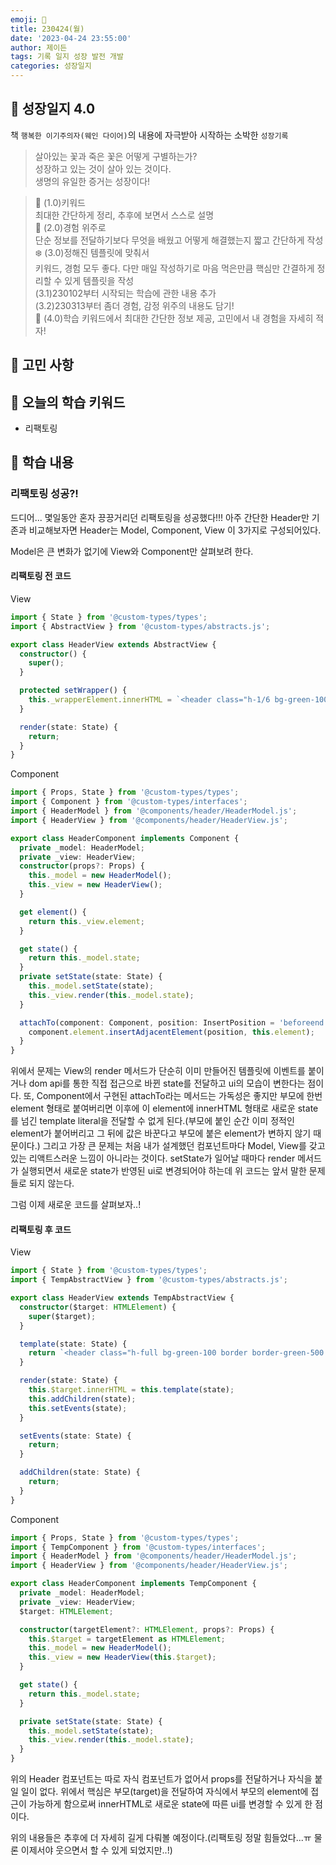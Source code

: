 ```yaml
---
emoji: 🌱
title: 230424(월)
date: '2023-04-24 23:55:00'
author: 제이든
tags: 기록 일지 성장 발전 개발
categories: 성장일지
---
```


## 🎄 성장일지 4.0

책 `행복한 이기주의자(웨인 다이어)`의 내용에 자극받아 시작하는 소박한 `성장기록`

> 살아있는 꽃과 죽은 꽃은 어떻게 구별하는가?<br/>
> 성장하고 있는 것이 살아 있는 것이다.<br/>
> 생명의 유일한 증거는 성장이다!

> 🌳 (1.0)키워드<br/>
> 최대한 간단하게 정리, 추후에 보면서 스스로 설명<br/>
> 🍉 (2.0)경험 위주로<br/>
> 단순 정보를 전달하기보다 무엇을 배웠고 어떻게 해결했는지 짧고 간단하게 작성<br/>
> ❄️ (3.0)정해진 템플릿에 맞춰서<br/>
> 키워드, 경험 모두 좋다. 다만 매일 작성하기로 마음 먹은만큼 핵심만 간결하게 정리할 수 있게 템플릿을 작성<br/>
> (3.1)230102부터 시작되는 학습에 관한 내용 추가<br/>
> (3.2)230313부터 좀더 경험, 감정 위주의 내용도 담기!<br/>
> 🌾 (4.0)학습 키워드에서 최대한 간단한 정보 제공, 고민에서 내 경험을 자세히 적자!<br/>

## 🧐 고민 사항

## 🔑 오늘의 학습 키워드

- 리팩토링

## 🥳 학습 내용

### 리팩토링 성공?!

드디어... 몇일동안 혼자 끙끙거리던 리팩토링을 성공했다!!! 아주 간단한 Header만 기존과 비교해보자면 Header는 Model, Component, View 이 3가지로 구성되어있다.

Model은 큰 변화가 없기에 View와 Component만 살펴보려 한다.

#### 리팩토링 전 코드

View

```ts
import { State } from '@custom-types/types';
import { AbstractView } from '@custom-types/abstracts.js';

export class HeaderView extends AbstractView {
  constructor() {
    super();
  }

  protected setWrapper() {
    this._wrapperElement.innerHTML = `<header class="h-1/6 bg-green-100 border border-green-500 text-3xl text-gray-500 grid place-content-center">Header</header>`;
  }

  render(state: State) {
    return;
  }
}
```

Component

```ts
import { Props, State } from '@custom-types/types';
import { Component } from '@custom-types/interfaces';
import { HeaderModel } from '@components/header/HeaderModel.js';
import { HeaderView } from '@components/header/HeaderView.js';

export class HeaderComponent implements Component {
  private _model: HeaderModel;
  private _view: HeaderView;
  constructor(props?: Props) {
    this._model = new HeaderModel();
    this._view = new HeaderView();
  }

  get element() {
    return this._view.element;
  }

  get state() {
    return this._model.state;
  }
  private setState(state: State) {
    this._model.setState(state);
    this._view.render(this._model.state);
  }

  attachTo(component: Component, position: InsertPosition = 'beforeend') {
    component.element.insertAdjacentElement(position, this.element);
  }
}
```

위에서 문제는 View의 render 메서드가 단순히 이미 만들어진 템플릿에 이벤트를 붙이거나 dom api를 통한 직접 접근으로 바뀐 state를 전달하고 ui의 모습이 변한다는 점이다.
또, Component에서 구현된 attachTo라는 메서드는 가독성은 좋지만 부모에 한번 element 형태로 붙여버리면 이후에 이 element에 innerHTML 형태로 새로운 state를 넘긴
template literal을 전달할 수 없게 된다.(부모에 붙인 순간 이미 정적인 element가 붙어버리고 그 뒤에 값은 바꾼다고 부모에 붙은 element가 변하지 않기 때문이다.)
그리고 가장 큰 문제는 처음 내가 설계했던 컴포넌트마다 Model, View를 갖고 있는 리액트스러운 느낌이 아니라는 것이다. setState가 일어날 때마다 render 메서드가 실행되면서
새로운 state가 반영된 ui로 변경되어야 하는데 위 코드는 앞서 말한 문제들로 되지 않는다.

그럼 이제 새로운 코드를 살펴보자..!

#### 리팩토링 후 코드

View

```ts
import { State } from '@custom-types/types';
import { TempAbstractView } from '@custom-types/abstracts.js';

export class HeaderView extends TempAbstractView {
  constructor($target: HTMLElement) {
    super($target);
  }

  template(state: State) {
    return `<header class="h-full bg-green-100 border border-green-500 text-3xl text-gray-500 grid place-content-center">Header</header>`;
  }

  render(state: State) {
    this.$target.innerHTML = this.template(state);
    this.addChildren(state);
    this.setEvents(state);
  }

  setEvents(state: State) {
    return;
  }

  addChildren(state: State) {
    return;
  }
}
```

Component

```ts
import { Props, State } from '@custom-types/types';
import { TempComponent } from '@custom-types/interfaces';
import { HeaderModel } from '@components/header/HeaderModel.js';
import { HeaderView } from '@components/header/HeaderView.js';

export class HeaderComponent implements TempComponent {
  private _model: HeaderModel;
  private _view: HeaderView;
  $target: HTMLElement;

  constructor(targetElement?: HTMLElement, props?: Props) {
    this.$target = targetElement as HTMLElement;
    this._model = new HeaderModel();
    this._view = new HeaderView(this.$target);
  }

  get state() {
    return this._model.state;
  }

  private setState(state: State) {
    this._model.setState(state);
    this._view.render(this._model.state);
  }
}
```

위의 Header 컴포넌트는 따로 자식 컴포넌트가 없어서 props를 전달하거나 자식을 붙일 일이 없다. 위에서 핵심은 부모(target)을 전달하여 자식에서 부모의 element에 접근이 가능하게 함으로써
innerHTML로 새로운 state에 따른 ui를 변경할 수 있게 한 점이다.

위의 내용들은 추후에 더 자세히 길게 다뤄볼 예정이다.(리팩토링 정말 힘들었다...ㅠ 물론 이제서야 웃으면서 할 수 있게 되었지만..!)

```toc

```